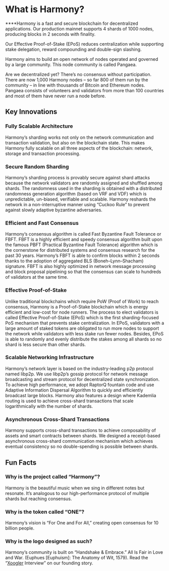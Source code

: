 # What is Harmony?‌

**‌**Harmony is a fast and secure blockchain for decentralized applications. Our production mainnet supports 4 shards of 1000 nodes, producing blocks in 2 seconds with finality.

Our Effective Proof-of-Stake \(EPoS\) reduces centralization while supporting stake delegation, reward compounding and double-sign slashing.

Harmony aims to build an open network of nodes operated and governed by a large community. This node community is called Pangaea.

Are we decentralized yet? There’s no consensus without participation. There are now 1,000 Harmony nodes – so far 800 of them run by the community – in line with thousands of Bitcoin and Ethereum nodes. Pangaea consists of volunteers and validators from more than 100 countries and most of them have never run a node before.

## Key Innovations

### Fully Scalable Architecture

Harmony’s sharding works not only on the network communication and transaction validation, but also on the blockchain state. This makes Harmony fully scalable on all three aspects of the blockchain: network, storage and transaction processing.

### Secure Random Sharding

Harmony’s sharding process is provably secure against shard attacks because the network validators are randomly assigned and shuffled among shards. The randomness used in the sharding is obtained with a distributed randomness generation algorithm \(based on VRF and VDF\) which is unpredictable, un-biased, verifiable and scalable. Harmony reshards the network in a non-interruptive manner using “Cuckoo Rule” to prevent against slowly adaptive byzantine adversaries.

### Efficient and Fast Consensus

Harmony’s consensus algorithm is called Fast Byzantine Fault Tolerance or FBFT. FBFT is a highly efficient and speedy consensus algorithm built upon the famous PBFT \(Practical Byzantine Fault Tolerance\) algorithm which is the cornerstone for distributed systems and consensus research for the past 30 years. Harmony’s FBFT is able to confirm blocks within 2 seconds thanks to the adoption of aggregated BLS \(Boneh–Lynn–Shacham\) signature. FBFT is also highly optimized in network message processing and block proposal pipelining so that the consensus can scale to hundreds of validators at the same time.

### Effective Proof-of-Stake

Unlike traditional blockchains which require PoW \(Proof of Work\) to reach consensus, Harmony is a Proof-of-Stake blockchain which is energy efficient and low-cost for node runners. The process to elect validators is called Effective Proof-of-Stake \(EPoS\) which is the first sharding-focused PoS mechanism that prevents stake centralization. In EPoS, validators with a large amount of staked tokens are obligated to run more nodes to support the network while validators with less stake run fewer nodes. Besides, EPoS is able to randomly and evenly distribute the stakes among all shards so no shard is less secure than other shards.

### Scalable Networking Infrastructure

Harmony’s network layer is based on the industry-leading p2p protocol named libp2p. We use libp2p’s gossip protocol for network message broadcasting and stream protocol for decentralized state synchronization. To achieve high performance, we adopt RaptorQ fountain code and use Adaptive Information Dispersal Algorithm to quickly and efficiently broadcast large blocks. Harmony also features a design where Kademlia routing is used to achieve cross-shard transactions that scale logarithmically with the number of shards.

### Asynchronous Cross-Shard Transactions

Harmony supports cross-shard transactions to achieve composability of assets and smart contracts between shards. We designed a receipt-based asynchronous cross-shard communication mechanism which achieves eventual consistency so no double-spending is possible between shards.

## Fun Facts

### **Why is the project called “Harmony”?**

Harmony is the beautiful music when we sing in different notes but resonate. It’s analogous to our high-performance protocol of multiple shards but reaching consensus.

### **Why is the token called “ONE”?**

Harmony’s vision is “For One and For All,” creating open consensus for 10 billion people.

### **Why is the logo designed as such?**

Harmony’s community is built on “Handshake & Embrace.” All Is Fair in Love and War. \(Euphues \[Euphuism\]: The Anatomy of Wit, 1579\). Read the “[Xoogler](https://harmony.one/xoogler) Interview” on our founding story.

